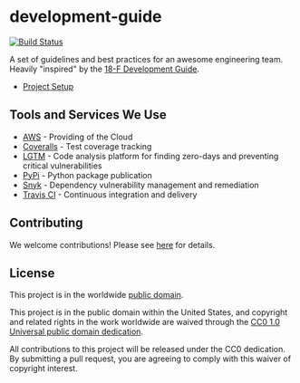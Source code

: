 # development-guide #

[![Build Status](https://travis-ci.com/cisagov/development-guide.svg?branch=develop)](https://travis-ci.com/cisagov/development-guide)

A set of guidelines and best practices for an awesome engineering team.
Heavily "inspired" by the
[18-F Development Guide](https://github.com/18f/development-guide).

* [Project Setup](/project_setup)

## Tools and Services We Use ##

* [AWS](https://aws.amazon.com) - Providing of the Cloud
* [Coveralls](https://coveralls.io/github/cisagov) - Test coverage tracking
* [LGTM](https://lgtm.com/search?q=cisagov) - Code analysis platform for
  finding zero-days and preventing critical vulnerabilities
* [PyPi](https://pypi.org/search/?q=cisagov) - Python package publication
* [Snyk](https://app.snyk.io/org/cisagov) - Dependency vulnerability management
  and remediation
* [Travis CI](https://travis-ci.com/cisagov) - Continuous integration and delivery

## Contributing ##

We welcome contributions!  Please see [here](CONTRIBUTING.md) for
details.

## License ##

This project is in the worldwide [public domain](LICENSE.md).

This project is in the public domain within the United States, and
copyright and related rights in the work worldwide are waived through
the [CC0 1.0 Universal public domain
dedication](https://creativecommons.org/publicdomain/zero/1.0/).

All contributions to this project will be released under the CC0
dedication. By submitting a pull request, you are agreeing to comply
with this waiver of copyright interest.
